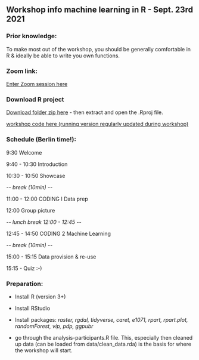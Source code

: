## **Workshop info machine learning in R - Sept. 23rd 2021**

### Prior knowledge:
To make most out of the workshop, you should be generally comfortable in R & ideally be able to write you own functions.

### Zoom link:
[Enter Zoom session here](https://us06web.zoom.us/j/81086897020?pwd=RDFrUWtWT1RKeWcrOUl4cGRqRXpFdz09)

### Download R project
[Download folder zip here](https://github.com/ms-soil/ws-ml-landscapes-2021-participants/archive/refs/heads/main.zip) - then extract and open the .Rproj file.

[workshop code here (running version regularly updated during workshop)](https://pad.gwdg.de/kPXP5uwQRAmJFZltKKiFog?view)

### Schedule (Berlin time!):
9:30 Welcome

9:40 - 10:30 Introduction

10:30 - 10:50 Showcase

*-- break (10min) --*

11:00 - 12:00 CODING I Data prep

12:00 Group picture

*-- lunch break 12:00 - 12:45 --*

12:45 - 14:50 CODING 2 Machine Learning

*-- break (10min) --*

15:00 - 15:15 Data provision & re-use

15:15 - Quiz :-)

### Preparation:
* Install R (version 3+)

* Install RStudio

* Install packages: 
*raster, rgdal, tidyverse, caret, e1071, rpart, rpart.plot, randomForest, vip, pdp, ggpubr*

* go through the analysis-participants.R file. This, especially then cleaned up data (can be loaded from data/clean_data.rda) is the basis for where the workshop will start.
